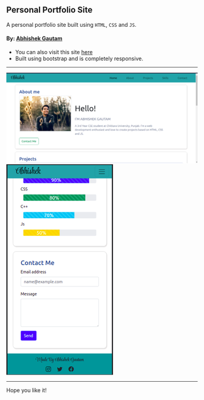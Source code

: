 ## Personal Portfolio Site

A personal portfolio site built using `HTML`, `CSS` and `JS`.
#### By: [Abhishek Gautam](github.com/gautamabhishek1)

- You can also visit this site [here](https://personal-portfolio-abhi.netlify.app/)
- Built using bootstrap and is completely responsive.
----------------------------------------------------------------------------
![desktop](./images/desktop.png)
![mobile](./images/mobile.png)

----------------------------------------------------------------------------
Hope you like it!